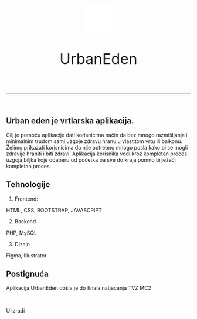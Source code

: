 <p align="center">
<img src="/assets/images/tomato.svg" alt="logo UrbanEden" width="80" height="80">
</p>
<p align="center" style="font-size: 40px;">UrbanEden</p>
<br>
<hr>
<br>

<!-- Opis -->

## Urban eden je vrtlarska aplikacija.

Cilj je pomoću aplikacije dati korisnicima način da bez mnogo razmišljanja i minimalnim trudom sami uzgoje zdravu hranu
u vlastitom vrtu ili balkonu. Želimo prikazati korisnicima da nije potrebno mnogo posla kako bi se mogli zdravije
hraniti i biti zdravi. Aplikacija korisnika vodi kroz kompletan proces uzgoja biljka koje odaberu od početka pa sve do
kraja pomno bilježeći kompletan proces.

<!-- Problem -->

## Tehnologije

1. Frontend:

HTML, CSS, BOOTSTRAP, JAVASCRIPT

2. Backend

PHP, MySQL

3. Dizajn

Figma, Illustrator

## Postignuća

Aplikacija UrbanEden došla je do finala natjecanja TVZ MC2

<br>

U izradi

